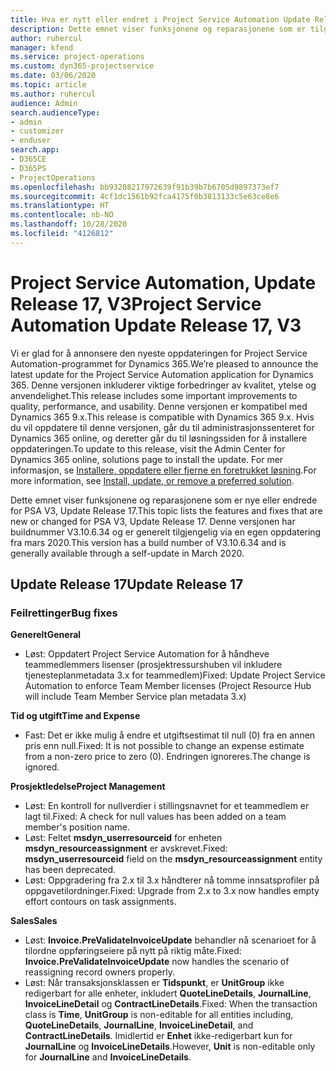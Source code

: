 ```yaml
---
title: Hva er nytt eller endret i Project Service Automation Update Release 17, V3
description: Dette emnet viser funksjonene og reparasjonene som er tilgjengelig i Project Service Automation Update Release 17, V3.
author: ruhercul
manager: kfend
ms.service: project-operations
ms.custom: dyn365-projectservice
ms.date: 03/06/2020
ms.topic: article
ms.author: ruhercul
audience: Admin
search.audienceType:
- admin
- customizer
- enduser
search.app:
- D365CE
- D365PS
- ProjectOperations
ms.openlocfilehash: bb93208217972639f91b39b7b6705d9897373ef7
ms.sourcegitcommit: 4cf1dc1561b92fca4175f0b3813133c5e63ce8e6
ms.translationtype: HT
ms.contentlocale: nb-NO
ms.lasthandoff: 10/28/2020
ms.locfileid: "4126812"
---
```

# <a name="project-service-automation-update-release-17-v3"></a><span data-ttu-id="e8a84-103">Project Service Automation, Update Release 17, V3</span><span class="sxs-lookup"><span data-stu-id="e8a84-103">Project Service Automation Update Release 17, V3</span></span>

<span data-ttu-id="e8a84-104">Vi er glad for å annonsere den nyeste oppdateringen for Project Service Automation-programmet for Dynamics 365.</span><span class="sxs-lookup"><span data-stu-id="e8a84-104">We’re pleased to announce the latest update for the Project Service Automation application for Dynamics 365.</span></span> <span data-ttu-id="e8a84-105">Denne versjonen inkluderer viktige forbedringer av kvalitet, ytelse og anvendelighet.</span><span class="sxs-lookup"><span data-stu-id="e8a84-105">This release includes some important improvements to quality, performance, and usability.</span></span>  <span data-ttu-id="e8a84-106">Denne versjonen er kompatibel med Dynamics 365 9.x.</span><span class="sxs-lookup"><span data-stu-id="e8a84-106">This release is compatible with Dynamics 365 9.x.</span></span> <span data-ttu-id="e8a84-107">Hvis du vil oppdatere til denne versjonen, går du til administrasjonssenteret for Dynamics 365 online, og deretter går du til løsningssiden for å installere oppdateringen.</span><span class="sxs-lookup"><span data-stu-id="e8a84-107">To update to this release, visit the Admin Center for Dynamics 365 online, solutions page to install the update.</span></span> <span data-ttu-id="e8a84-108">For mer informasjon, se [Installere, oppdatere eller fjerne en foretrukket løsning](https://docs.microsoft.com/power-platform/admin/install-remove-preferred-solution).</span><span class="sxs-lookup"><span data-stu-id="e8a84-108">For more information, see [Install, update, or remove a preferred solution](https://docs.microsoft.com/power-platform/admin/install-remove-preferred-solution).</span></span>

<span data-ttu-id="e8a84-109">Dette emnet viser funksjonene og reparasjonene som er nye eller endrede for PSA V3, Update Release 17.</span><span class="sxs-lookup"><span data-stu-id="e8a84-109">This topic lists the features and fixes that are new or changed for PSA V3, Update Release 17.</span></span> <span data-ttu-id="e8a84-110">Denne versjonen har buildnummer V3.10.6.34 og er generelt tilgjengelig via en egen oppdatering fra mars 2020.</span><span class="sxs-lookup"><span data-stu-id="e8a84-110">This version has a build number of V3.10.6.34 and is generally available through a self-update in March 2020.</span></span>


## <a name="update-release-17"></a><span data-ttu-id="e8a84-111">Update Release 17</span><span class="sxs-lookup"><span data-stu-id="e8a84-111">Update Release 17</span></span>

### <a name="bug-fixes"></a><span data-ttu-id="e8a84-112">Feilrettinger</span><span class="sxs-lookup"><span data-stu-id="e8a84-112">Bug fixes</span></span>

<span data-ttu-id="e8a84-113">**Generelt**</span><span class="sxs-lookup"><span data-stu-id="e8a84-113">**General**</span></span>

- <span data-ttu-id="e8a84-114">Løst: Oppdatert Project Service Automation for å håndheve teammedlemmers lisenser (prosjektressurshuben vil inkludere tjenesteplanmetadata 3.x for teammedlem)</span><span class="sxs-lookup"><span data-stu-id="e8a84-114">Fixed: Update Project Service Automation to enforce Team Member licenses (Project Resource Hub will include Team Member Service plan metadata 3.x)</span></span>
 
<span data-ttu-id="e8a84-115">**Tid og utgift**</span><span class="sxs-lookup"><span data-stu-id="e8a84-115">**Time and Expense**</span></span>

- <span data-ttu-id="e8a84-116">Fast: Det er ikke mulig å endre et utgiftsestimat til null (0) fra en annen pris enn null.</span><span class="sxs-lookup"><span data-stu-id="e8a84-116">Fixed: It is not possible to change an expense estimate from a non-zero price to zero (0).</span></span> <span data-ttu-id="e8a84-117">Endringen ignoreres.</span><span class="sxs-lookup"><span data-stu-id="e8a84-117">The change is ignored.</span></span>

<span data-ttu-id="e8a84-118">**Prosjektledelse**</span><span class="sxs-lookup"><span data-stu-id="e8a84-118">**Project Management**</span></span>

- <span data-ttu-id="e8a84-119">Løst: En kontroll for nullverdier i stillingsnavnet for et teammedlem er lagt til.</span><span class="sxs-lookup"><span data-stu-id="e8a84-119">Fixed: A check for null values has been added on a team member's position name.</span></span>
- <span data-ttu-id="e8a84-120">Løst: Feltet **msdyn_userresourceid** for enheten **msdyn_resourceassignment** er avskrevet.</span><span class="sxs-lookup"><span data-stu-id="e8a84-120">Fixed: **msdyn_userresourceid** field on the **msdyn_resourceassignment** entity has been deprecated.</span></span>
- <span data-ttu-id="e8a84-121">Løst: Oppgradering fra 2.x til 3.x håndterer nå tomme innsatsprofiler på oppgavetilordninger.</span><span class="sxs-lookup"><span data-stu-id="e8a84-121">Fixed: Upgrade from 2.x to 3.x now handles empty effort contours on task assignments.</span></span>

<span data-ttu-id="e8a84-122">**Sales**</span><span class="sxs-lookup"><span data-stu-id="e8a84-122">**Sales**</span></span>

- <span data-ttu-id="e8a84-123">Løst: **Invoice.PreValidateInvoiceUpdate** behandler nå scenarioet for å tilordne oppføringseiere på nytt på riktig måte.</span><span class="sxs-lookup"><span data-stu-id="e8a84-123">Fixed: **Invoice.PreValidateInvoiceUpdate** now handles the scenario of reassigning record owners properly.</span></span>
- <span data-ttu-id="e8a84-124">Løst: Når transaksjonsklassen er **Tidspunkt**, er **UnitGroup** ikke redigerbart for alle enheter, inkludert **QuoteLineDetails**, **JournalLine**, **InvoiceLineDetail** og **ContractLineDetails**.</span><span class="sxs-lookup"><span data-stu-id="e8a84-124">Fixed: When the transaction class is **Time**, **UnitGroup** is non-editable for all entities including, **QuoteLineDetails**, **JournalLine**, **InvoiceLineDetail**, and **ContractLineDetails**.</span></span> <span data-ttu-id="e8a84-125">Imidlertid er **Enhet** ikke-redigerbart kun for **JournalLine** og **InvoiceLineDetails**.</span><span class="sxs-lookup"><span data-stu-id="e8a84-125">However, **Unit** is non-editable only for **JournalLine** and **InvoiceLineDetails**.</span></span>


